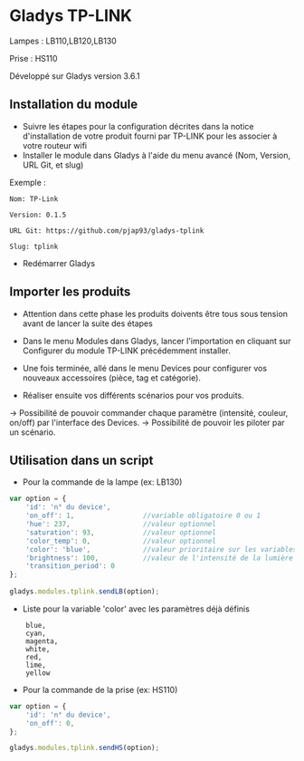 ﻿# Gladys TP-LINK 

Lampes : LB110,LB120,LB130

Prise  : HS110

Développé sur Gladys version 3.6.1

## Installation du module

- Suivre les étapes pour la configuration décrites dans la notice d'installation de votre produit fourni par TP-LINK pour les associer à votre routeur wifi
- Installer le module dans Gladys à l'aide du menu avancé (Nom, Version, URL Git, et slug) 

Exemple : 

    Nom: TP-Link
	
    Version: 0.1.5
	
    URL Git: https://github.com/pjap93/gladys-tplink
	
    Slug: tplink
    
-	Redémarrer Gladys

## Importer les produits

- Attention dans cette phase les produits doivents être tous sous tension avant de lancer la suite des étapes

- Dans le menu Modules dans Gladys, lancer l'importation en cliquant sur Configurer du module TP-LINK précédemment installer.
- Une fois terminée, allé dans le menu Devices pour configurer vos nouveaux accessoires (pièce, tag et catégorie).
- Réaliser ensuite vos différents scénarios pour vos produits.

-> Possibilité de pouvoir commander chaque paramètre (intensité, couleur, on/off) par l'interface des Devices.
-> Possibilité de pouvoir les piloter par un scénario.

## Utilisation dans un script

- Pour la commande de la lampe (ex: LB130)
```javascript
var option = {
    'id': 'n° du device',
    'on_off': 1,                 //variable obligatoire 0 ou 1
    'hue': 237,                  //valeur optionnel
    'saturation': 93,            //valeur optionnel
    'color_temp': 0,             //valeur optionnel
    'color': 'blue',             //valeur prioritaire sur les variables 'hue' et 'saturation' (uniquement pour les LB130)
    'brightness': 100,           //valeur de l'intensité de la lumière
    'transition_period': 0
};
 
gladys.modules.tplink.sendLB(option);
```

- Liste pour la variable 'color' avec les paramètres déjà définis
```
	blue,
	cyan,
	magenta,
	white,
	red,
	lime,
	yellow
```

- Pour la commande de la prise (ex: HS110)
```javascript
var option = {
    'id': 'n° du device',
    'on_off': 0,
};

gladys.modules.tplink.sendHS(option);
```
